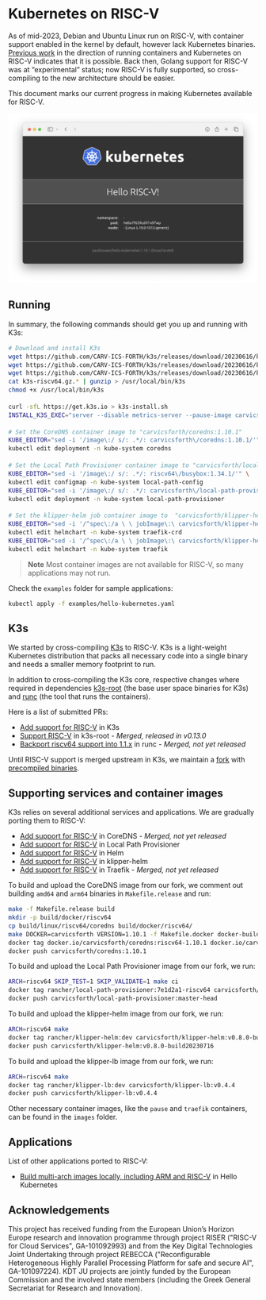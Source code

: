 # Kubernetes on RISC-V

As of mid-2023, Debian and Ubuntu Linux run on RISC-V, with container support enabled in the kernel by default, however lack Kubernetes binaries. [Previous work](https://github.com/carlosedp/riscv-bringup) in the direction of running containers and Kubernetes on RISC-V indicates that it is possible. Back then, Golang support for RISC-V was at “experimental” status; now RISC-V is fully supported, so cross-compiling to the new architecture should be easier.

This document marks our current progress in making Kubernetes available for RISC-V.

![Hello RISC-V!](hello-riscv.png)

## Running

In summary, the following commands should get you up and running with K3s:
```bash
# Download and install K3s
wget https://github.com/CARV-ICS-FORTH/k3s/releases/download/20230616/k3s-riscv64.gz.aa
wget https://github.com/CARV-ICS-FORTH/k3s/releases/download/20230616/k3s-riscv64.gz.ab
wget https://github.com/CARV-ICS-FORTH/k3s/releases/download/20230616/k3s-riscv64.gz.ac
cat k3s-riscv64.gz.* | gunzip > /usr/local/bin/k3s
chmod +x /usr/local/bin/k3s

curl -sfL https://get.k3s.io > k3s-install.sh
INSTALL_K3S_EXEC="server --disable metrics-server --pause-image carvicsforth/pause:v3.9-v1.27.2" INSTALL_K3S_SKIP_DOWNLOAD="true" bash -x k3s-install.sh

# Set the CoreDNS container image to "carvicsforth/coredns:1.10.1"
KUBE_EDITOR="sed -i '/image\:/ s/: .*/: carvicsforth\/coredns:1.10.1/'" \
kubectl edit deployment -n kube-system coredns

# Set the Local Path Provisioner container image to "carvicsforth/local-path-provisioner:master-head" and the helper pod container image to "riscv64/busybox:1.34.1"
KUBE_EDITOR="sed -i '/image\:/ s/: .*/: riscv64\/busybox:1.34.1/'" \
kubectl edit configmap -n kube-system local-path-config
KUBE_EDITOR="sed -i '/image\:/ s/: .*/: carvicsforth\/local-path-provisioner:master-head/'" \
kubectl edit deployment -n kube-system local-path-provisioner

# Set the klipper-helm job container image to  "carvicsforth/klipper-helm:v0.8.0-build20230716"
KUBE_EDITOR="sed -i '/^spec\:/a \ \ jobImage\:\ carvicsforth/klipper-helm:v0.8.0-build20230716'" \
kubectl edit helmchart -n kube-system traefik-crd
KUBE_EDITOR="sed -i '/^spec\:/a \ \ jobImage\:\ carvicsforth/klipper-helm:v0.8.0-build20230716'" \
kubectl edit helmchart -n kube-system traefik
```

> **Note**
> Most container images are not available for RISC-V, so many applications may not run.

Check the `examples` folder for sample applications:
```bash
kubectl apply -f examples/hello-kubernetes.yaml
```

## K3s

We started by cross-compiling [K3s](https://k3s.io/) to RISC-V. K3s is a light-weight Kubernetes distribution that packs all necessary code into a single binary and needs a smaller memory footprint to run.

In addition to cross-compiling the K3s core, respective changes where required in dependencies [k3s-root](https://github.com/k3s-io/k3s-root) (the base user space binaries for K3s) and [runc](https://github.com/opencontainers/runc) (the tool that runs the containers).

Here is a list of submitted PRs:
- [Add support for RISC-V](https://github.com/k3s-io/k3s/pull/7778) in K3s
- [Support RISC-V](https://github.com/k3s-io/k3s-root/pull/60) in k3s-root - *Merged, released in v0.13.0*
- [Backport riscv64 support into 1.1.x](https://github.com/opencontainers/runc/pull/3905) in runc - *Merged, not yet released*

Until RISC-V support is merged upstream in K3s, we maintain a [fork](https://github.com/CARV-ICS-FORTH/k3s) with [precompiled binaries](https://github.com/CARV-ICS-FORTH/k3s/releases).

## Supporting services and container images

K3s relies on several additional services and applications. We are gradually porting them to RISC-V:
- [Add support for RISC-V](https://github.com/coredns/coredns/pull/6195) in CoreDNS - *Merged, not yet released*
- [Add support for RISC-V](https://github.com/rancher/local-path-provisioner/pull/346) in Local Path Provisioner
- [Add support for RISC-V](https://github.com/helm/helm/pull/12204) in Helm
- [Add support for RISC-V](https://github.com/k3s-io/klipper-helm/pull/64) in klipper-helm
- [Add support for RISC-V](https://github.com/traefik/traefik/pull/10026) in Traefik - *Merged, not yet released*

To build and upload the CoreDNS image from our fork, we comment out building `amd64` and `arm64` binaries in `Makefile.release` and run:
```bash
make -f Makefile.release build
mkdir -p build/docker/riscv64
cp build/linux/riscv64/coredns build/docker/riscv64/
make DOCKER=carvicsforth VERSION=1.10.1 -f Makefile.docker docker-build
docker tag docker.io/carvicsforth/coredns:riscv64-1.10.1 docker.io/carvicsforth/coredns:1.10.1
docker push carvicsforth/coredns:1.10.1
```

To build and upload the Local Path Provisioner image from our fork, we run:
```bash
ARCH=riscv64 SKIP_TEST=1 SKIP_VALIDATE=1 make ci
docker tag rancher/local-path-provisioner:7e1d2a1-riscv64 carvicsforth/local-path-provisioner:master-head
docker push carvicsforth/local-path-provisioner:master-head
```

To build and upload the klipper-helm image from our fork, we run:
```bash
ARCH=riscv64 make
docker tag rancher/klipper-helm:dev carvicsforth/klipper-helm:v0.8.0-build20230716
docker push carvicsforth/klipper-helm:v0.8.0-build20230716
```

To build and upload the klipper-lb image from our fork, we run:
```bash
ARCH=riscv64 make
docker tag rancher/klipper-lb:dev carvicsforth/klipper-lb:v0.4.4
docker push carvicsforth/klipper-lb:v0.4.4
```

Other necessary container images, like the `pause` and `traefik` containers, can be found in the `images` folder.

## Applications

List of other applications ported to RISC-V:
- [Build multi-arch images locally, including ARM and RISC-V](https://github.com/paulbouwer/hello-kubernetes/pull/46) in Hello Kubernetes

## Acknowledgements

This project has received funding from the European Union’s Horizon Europe research and innovation programme through project RISER ("RISC-V for Cloud Services", GA-101092993) and from the Key Digital Technologies Joint Undertaking through project REBECCA ("Reconfigurable Heterogeneous Highly Parallel Processing Platform for safe and secure AI", GA-101097224). KDT JU projects are jointly funded by the European Commission and the involved state members (including the Greek General Secretariat for Research and Innovation).
